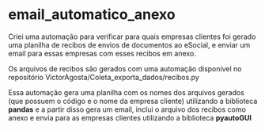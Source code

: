 # email_automatico_anexo

Criei uma automação para verificar para quais empresas clientes foi gerado uma planilha de recibos de envios de documentos ao eSocial, e enviar um email para essas empresas com esses recibos em anexo.

Os arquivos de recibos são gerados com uma automação disponível no repositório VictorAgosta/Coleta_exporta_dados/recibos.py

Essa automação gera uma planilha com os nomes dos arquivos gerados (que possuem o código e o nome da empresa cliente) utilizando a biblioteca <b>pandas</b> e a partir disso gera um email, inclui o arquivo dos recibos como anexo e envia para as empresas clientes utilizando a biblioteca <b>pyautoGUI</b>
